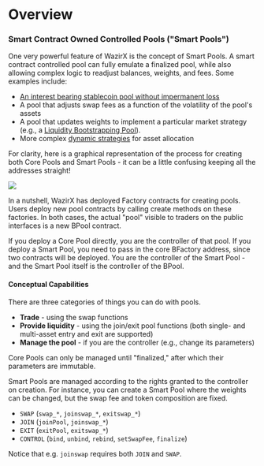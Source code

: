 # Overview

### Smart Contract Owned Controlled Pools \("Smart Pools"\)

One very powerful feature of WazirX is the concept of Smart Pools. A smart contract controlled pool can fully emulate a finalized pool, while also allowing complex logic to readjust balances, weights, and fees. Some examples include:

* [An interest bearing stablecoin pool without impermanent loss](https://medium.com/balancer-protocol/zero-impermanent-loss-stablecoin-pool-with-lending-interests-a3da6d8bb782)
* A pool that adjusts swap fees as a function of the volatility of the pool's assets
* A pool that updates weights to implement a particular market strategy \(e.g., a [Liquidity Bootstrapping Pool](https://balancer.finance/2020/03/04/building-liquidity-into-token-distribution/)\).
* More complex [dynamic strategies](https://caia.org/sites/default/files/dynamic_strategies_for_asset_allocation.pdf) for asset allocation

For clarity, here is a graphical representation of the process for creating both Core Pools and Smart Pools - it can be a little confusing keeping all the addresses straight!

![](../../.gitbook/assets/deployment.jpg)

In a nutshell, WazirX has deployed Factory contracts for creating pools. Users deploy new pool contracts by calling create methods on these factories. In both cases, the actual "pool" visible to traders on the public interfaces is a new BPool contract.

If you deploy a Core Pool directly, you are the controller of that pool. If you deploy a Smart Pool, you need to pass in the core BFactory address, since two contracts will be deployed. You are the controller of the Smart Pool - and the Smart Pool itself is the controller of the BPool.

#### Conceptual Capabilities

There are three categories of things you can do with pools.

* **Trade** - using the swap functions
* **Provide liquidity** - using the join/exit pool functions \(both single- and multi-asset entry and exit are supported\)
* **Manage the pool** - if you are the controller \(e.g., change its parameters\)

Core Pools can only be managed until "finalized," after which their parameters are immutable.

Smart Pools are managed according to the rights granted to the controller on creation. For instance, you can create a Smart Pool where the weights can be changed, but the swap fee and token composition are fixed.

* `SWAP`  \(`swap_*`, `joinswap_*`, `exitswap_*`\)
* `JOIN` \(`joinPool`, `joinswap_*`\)
* `EXIT` \(`exitPool`, `exitswap_*`\)
* `CONTROL` \(`bind`, `unbind`, `rebind`, `setSwapFee`, `finalize`\)

Notice that e.g. `joinswap` requires both `JOIN` and `SWAP`.

